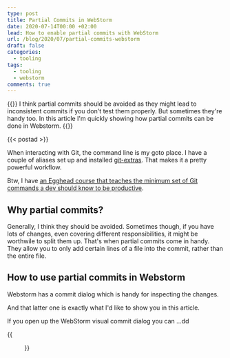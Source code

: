 ```yaml
---
type: post
title: Partial Commits in WebStorm
date: 2020-07-14T00:00 +02:00
lead: How to enable partial commits with WebStorm
url: /blog/2020/07/partial-commits-webstorm
draft: false
categories:
  - tooling
tags:
  - tooling
  - webstorm
comments: true
---
```

{{<intro>}}
  I think partial commits should be avoided as they might lead to inconsistent commits if you don't test them properly. But sometimes they're handy too. In this article I'm quickly showing how partial commits can be done in Webstorm.
{{</intro>}}

<!--more-->

{{< postad >}}

When interacting with Git, the command line is my goto place. I have a couple of aliases set up and installed [git-extras](https://github.com/tj/git-extras). That makes it a pretty powerful workflow. 

Btw, I have [an Egghead course that teaches the minimum set of Git commands a dev should know to be productive](https://egghead.io/courses/productive-git-for-developers).

## Why partial commits?

Generally, I think they should be avoided. Sometimes though, if you have lots of changes, even covering different responsibilities, it might be worthwile 
to split them up. That's when partial commits come in handy. They allow you to only add certain lines of a file into the commit, rather than the entire file.

## How to use partial commits in Webstorm

Webstorm has a commit dialog which is handy for inspecting the changes.

And that latter one is exactly what I'd like to show you in this article.

If you open up the WebStorm visual commit dialog you can ...dd

{{<figure url="/blog/assets/img/webstorm-git-no-partialcommit.png" size="full">}}

